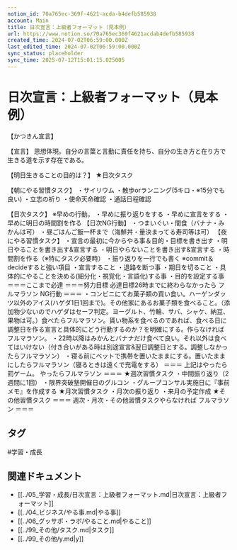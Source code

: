 ```yaml
---
notion_id: 70a765ec-369f-4621-acda-b4defb585938
account: Main
title: 日次宣言：上級者フォーマット（見本例）
url: https://www.notion.so/70a765ec369f4621acdab4defb585938
created_time: 2024-07-02T06:59:00.000Z
last_edited_time: 2024-07-02T06:59:00.000Z
sync_status: placeholder
sync_time: 2025-07-12T15:01:15.025005
---
```

# 日次宣言：上級者フォーマット（見本例）

【かつきん宣言】

【宣言】
思想体現。自分の言葉と言動に責任を持ち、自分の生き方と在り方で生きる道を示す存在である。

【明日生きることの目的は？】
★日次タスク

【朝にやる習慣タスク】
・サイリウム
・散歩orランニング(5キロ・※15分でも良い)
・立志の祈り
・使命天命確認
・通話日程確認

【日次タスク】
※早めの行動。
・早めに振り返りをする
・早めに宣言をする
・早めに明日の時間割を作る
【日次NG行動】
・つまいぐい・間食（バナナ・みかんは可）
・昼ごはんご飯一杯まで（海鮮丼・量決まってる寿司等は可）
【夜にやる習慣タスク】
・宣言の最初に今からやる事＆目的・目標を書き出す
・明日やることを書き出す&宣言する
・明日やらないことを書き出す&宣言する
・時間割を作る（※特にタスク必要時）
・振り返りを一行でも書く
※commit＆decideすると強い項目
・宣言すること
・退路を断つ事
・期日を切ること
・具体的にやることを決める(細分化・視覚化・言語化)する事
・目的を設定する事
＝＝＝ここまで必達
＝＝＝努力目標
必達目標26時までに終わらなかったら
フルマラソン
NG行動
＝＝＝
・コンビニにてお菓子類の買い食い。ハーゲンダッツ以外のアイス(ハゲダ1日1回まで)。その他家にあるお菓子類を食べること。（添加物少ないのでハゲダはセーフ判定。ヨーグルト、竹輪、サバ、シャケ、納豆、果物は可。）食べたらフルマラソン。貰い物系を食べるのであれば、食べる日に調整日を作る宣言と具体的にどう行動するのか？を明確にする。作らなければフルマラソン。
・22時以降はみかんとバナナだけ食べて良い。それ以外は食べてはいけない（付き合いがある時は別途宣言&翌日調整日とする。調整しなかったらフルマラソン）
・寝る前にベットで携帯を置いたままにする。置いたままにしたらフルマラソン（寝るときは遠くで充電をする）
＝＝＝
上記はやったら罰ゲーム。
やったらフルマラソン
＝＝＝
★週次習慣タスク
・中間振り返り（2週間に1回）
・限界突破塾開催日のグルコン
・グループコンサル実施日に『事前メモ』を作成する
★月次習慣タスク
・月次の振り返り
・来月の予定作成
★その他習慣タスク
＝＝＝
週次・月次・その他習慣タスクやらなければ
フルマラソン
＝＝＝

## タグ

#学習・成長 

## 関連ドキュメント

- [[../05_学習・成長/日次宣言：上級者フォーマット.md|日次宣言：上級者フォーマット]]
- [[../04_ビジネス/やる事.md|やる事]]
- [[../06_グッサポ・ラボ/やること.md|やること]]
- [[../99_その他/タスク.md|タスク]]
- [[../99_その他/y.md|y]]
